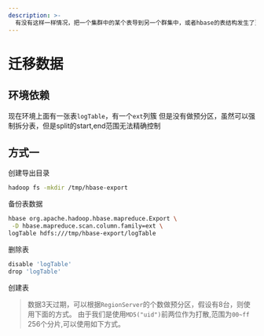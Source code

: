 ```yaml
---
description: >-
  有没有这样一样情况，把一个集群中的某个表导到另一个群集中，或者hbase的表结构发生了更改，但是数据还要，比如预分区没做，导致某台RegionServer很吃紧，Hbase的导出导出都可以很快的完成这些操作
---
```


# 迁移数据

## 环境依赖

现在环境上面有一张表`logTable`，有一个`ext`列簇 但是没有做预分区，虽然可以强制拆分表，但是split的start,end范围无法精确控制

## 方式一

创建导出目录

```bash
hadoop fs -mkdir /tmp/hbase-export
```

备份表数据

```bash
hbase org.apache.hadoop.hbase.mapreduce.Export \
 -D hbase.mapreduce.scan.column.family=ext \ 
logTable hdfs:///tmp/hbase-export/logTable
```

删除表

```bash
disable 'logTable'
drop 'logTable'
```

创建表

> 数据3天过期，可以根据`RegionServer`的个数做预分区，假设有8台，则使用下面的方式。 由于我们是使用`MD5("uid")`前两位作为打散,范围为`00~ff` 256个分片,可以使用如下方式。



